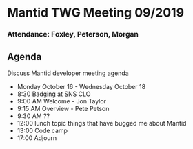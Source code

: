 # Mantid TWG Meeting 09/2019
### Attendance: Foxley, Peterson, Morgan

## Agenda
Discuss Mantid developer meeting agenda
- Monday October 16 - Wednesday October 18
- 8:30 Badging at SNS CLO
- 9:00 AM Welcome - Jon Taylor
- 9:15 AM Overview - Pete Petson
- 9:30 AM ??
- 12:00 lunch topic things that have bugged me about Mantid
- 13:00 Code camp
- 17:00 Adjourn
